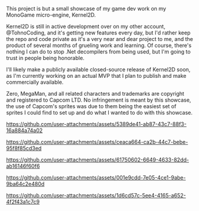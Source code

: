 This project is but a small showcase of my game dev work on my MonoGame micro-engine, Kernel2D.

Kernel2D is still in active development over on my other account, @TohnoCoding, and it's getting new features every day, but I'd rather keep the repo and code private as it's a very near and dear project to me, and the product of several months of grueling work and learning. Of course, there's nothing I can do to stop .Net decompilers from being used, but I'm going to trust in people being honorable.

I'll likely make a publicly available closed-source release of Kernel2D soon, as I'm currently working on an actual MVP that I plan to publish and make commercially available.

Zero, MegaMan, and all related characters and trademarks are copyright and registered to Capcom LTD. No infringement is meant by this showcase, the use of Capcom's sprites was due to them being the easiest set of sprites I could find to set up and do what I wanted to do with this showcase.

https://github.com/user-attachments/assets/5389de41-ab87-43c7-88f3-16a884a74a02



https://github.com/user-attachments/assets/ceaca664-ca2b-44c7-bebe-95f8f85cd3ed



https://github.com/user-attachments/assets/61750602-6649-4633-82dd-ab16146f60f6



https://github.com/user-attachments/assets/001e9cdd-7e05-4ce1-9abe-9ba64c2e480d



https://github.com/user-attachments/assets/1d6cd57c-5ee4-4165-a652-4f2f43a1c7c9
